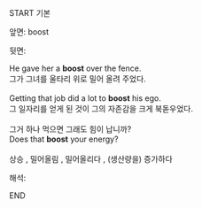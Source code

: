 START
기본

앞면:
boost


뒷면:
<div>He gave her a <strong>boost</strong> over the fence. </div><div><div>그가 그녀를 울타리 위로 밀어 올려 주었다.</div></div><div><br></div><div><div>Getting that job did a lot to <strong>boost</strong> his ego. </div><div><div>그 일자리를 얻게 된 것이 그의 자존감을 크게 북돋우었다.</div></div></div><div><br></div><div><div><div>그거 하나 먹으면 그래도 힘이 납니까?</div></div><div><div>Does that <strong>boost</strong> your energy?</div></div></div><div><br></div><div>상승 , 밀어올림 , 밀어올리다 , (생산량을) 증가하다</div>


해석:

END